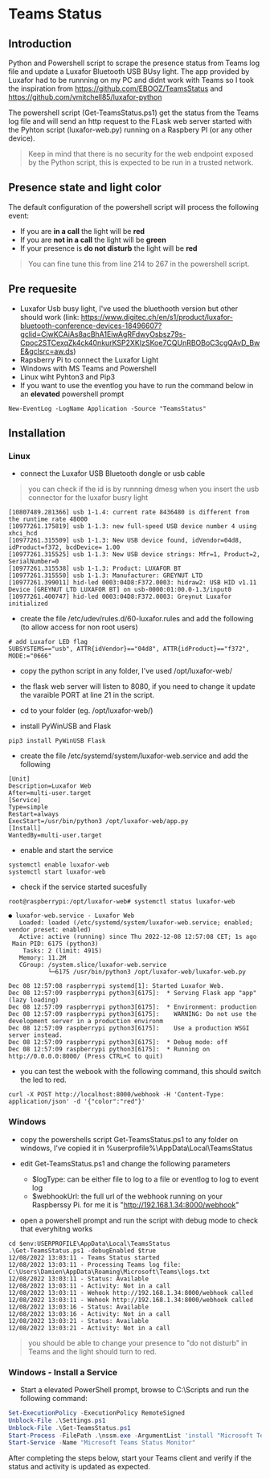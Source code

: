 # Teams Status

## Introduction

Python and Powershell script to scrape the presence status from Teams log file and update a Luxafor Bluetooth USB BUsy light.
The app provided by Luxafor had to be runnning on my PC and didnt work with Teams so I took the inspiration from https://github.com/EBOOZ/TeamsStatus and https://github.com/vmitchell85/luxafor-python

The powershell script (Get-TeamsStatus.ps1) get the status from the Teams log file and will send an http request to the FLask web server started with the Pyhton script (luxafor-web.py) running on a Raspbery PI (or any other device).

> Keep in mind that there is no security for the web endpoint exposed by the Python script, this is expected to be run in a trusted network.

## Presence state and light color

The default configuration of the powershell script will process the following event:

- If you are **in a call** the light will be **red**
- If you are **not in a call** the light will be **green**
- If your presence is **do not disturb** the light will be **red**

> You can fine tune this from line 214 to 267 in the powershell script.

## Pre requesite

- Luxafor Usb busy light, I've used the bluethooth version but other should work (link: https://www.digitec.ch/en/s1/product/luxafor-bluetooth-conference-devices-18496607?gclid=CjwKCAiAs8acBhA1EiwAgRFdwyOsbsz79s-Cpoc2STCexqZk4ck40nkurKSP2XKIzSKoe7CQUnRBOBoC3cgQAvD_BwE&gclsrc=aw.ds)
- Rapsberry Pi to connect the Luxafor Light
- Windows with MS Teams and Powershell
- Linux wiht Pyhton3 and Pip3
- If you want to use the eventlog you have to run the command below in an **elevated** powershell prompt
```
New-EventLog -LogName Application -Source "TeamsStatus"
```

## Installation

### Linux

- connect the Luxafor USB Bluetooth dongle or usb cable

> you can check if the id is by runnning dmesg when you insert the usb connector for the luxafor busry light

```
[10807489.281366] usb 1-1.4: current rate 8436480 is different from the runtime rate 48000
[10977261.175819] usb 1-1.3: new full-speed USB device number 4 using xhci_hcd
[10977261.315509] usb 1-1.3: New USB device found, idVendor=04d8, idProduct=f372, bcdDevice= 1.00
[10977261.315525] usb 1-1.3: New USB device strings: Mfr=1, Product=2, SerialNumber=0
[10977261.315538] usb 1-1.3: Product: LUXAFOR BT
[10977261.315550] usb 1-1.3: Manufacturer: GREYNUT LTD
[10977261.399011] hid-led 0003:04D8:F372.0003: hidraw2: USB HID v1.11 Device [GREYNUT LTD LUXAFOR BT] on usb-0000:01:00.0-1.3/input0
[10977261.400747] hid-led 0003:04D8:F372.0003: Greynut Luxafor initialized
```

- create the file /etc/udev/rules.d/60-luxafor.rules and add the following (to allow access for non root users)

```
# add Luxafor LED flag
SUBSYSTEMS=="usb", ATTR{idVendor}=="04d8", ATTR{idProduct}=="f372", MODE:="0666"
```
- copy the python script in any folder, I've used /opt/luxafor-web/
- the flask web server will listen to 8080, if you need to change it update the varaible PORT at line 21 in the script.

- cd to your folder (eg. /opt/luxafor-web/)

- install PyWinUSB and Flask

```
pip3 install PyWinUSB Flask
```

- create the file /etc/systemd/system/luxafor-web.service and add the following

```
[Unit]
Description=Luxafor Web
After=multi-user.target
[Service]
Type=simple
Restart=always
ExecStart=/usr/bin/python3 /opt/luxafor-web/app.py
[Install]
WantedBy=multi-user.target
```
- enable and start the service

```
systemctl enable luxafor-web
systemctl start luxafor-web
```

- check if the service started sucesfully

```
root@raspberrypi:/opt/luxafor-web# systemctl status luxafor-web

● luxafor-web.service - Luxafor Web
   Loaded: loaded (/etc/systemd/system/luxafor-web.service; enabled; vendor preset: enabled)
   Active: active (running) since Thu 2022-12-08 12:57:08 CET; 1s ago
 Main PID: 6175 (python3)
    Tasks: 2 (limit: 4915)
   Memory: 11.2M
   CGroup: /system.slice/luxafor-web.service
           └─6175 /usr/bin/python3 /opt/luxafor-web/luxafor-web.py

Dec 08 12:57:08 raspberrypi systemd[1]: Started Luxafor Web.
Dec 08 12:57:09 raspberrypi python3[6175]:  * Serving Flask app "app" (lazy loading)
Dec 08 12:57:09 raspberrypi python3[6175]:  * Environment: production
Dec 08 12:57:09 raspberrypi python3[6175]:    WARNING: Do not use the development server in a production environm
Dec 08 12:57:09 raspberrypi python3[6175]:    Use a production WSGI server instead.
Dec 08 12:57:09 raspberrypi python3[6175]:  * Debug mode: off
Dec 08 12:57:09 raspberrypi python3[6175]:  * Running on http://0.0.0.0:8000/ (Press CTRL+C to quit)
```
- you can test the webook with the following command, this should switch the led to red.

```
curl -X POST http://localhost:8000/webhook -H 'Content-Type: application/json' -d '{"color":"red"}'
```

### Windows

- copy the powershells script Get-TeamsStatus.ps1 to any folder on windows, I've copied it in  %userprofile%\AppData\Local\TeamsStatus

- edit Get-TeamsStatus.ps1 and change the following parameters
  - $logType: can be either file to log to a file or eventlog to log to event log
  - $webhookUrl: the full url of the webhook running on your Raspberssy Pi. for me it is "http://192.168.1.34:8000/webhook"

- open a powershell prompt and run the script with debug mode to check that everyhitng works
```
cd $env:USERPROFILE\AppData\Local\TeamsStatus
.\Get-TeamsStatus.ps1 -debugEnabled $true
12/08/2022 13:03:11 - Teams Status started
12/08/2022 13:03:11 - Processing Teams log file: C:\Users\Damien\AppData\Roaming\Microsoft\Teams\logs.txt
12/08/2022 13:03:11 - Status: Available
12/08/2022 13:03:11 - Activity: Not in a call
12/08/2022 13:03:11 - Wehook http://192.168.1.34:8000/webhook called
12/08/2022 13:03:11 - Wehook http://192.168.1.34:8000/webhook called
12/08/2022 13:03:16 - Status: Available
12/08/2022 13:03:16 - Activity: Not in a call
12/08/2022 13:03:21 - Status: Available
12/08/2022 13:03:21 - Activity: Not in a call
```

> you should be able to change your presence to "do not disturb" in Teams and the light should turn to red.

### Windows - Install a Service

* Start a elevated PowerShell prompt, browse to C:\Scripts and run the following command:
```powershell
Set-ExecutionPolicy -ExecutionPolicy RemoteSigned
Unblock-File .\Settings.ps1
Unblock-File .\Get-TeamsStatus.ps1
Start-Process -FilePath .\nssm.exe -ArgumentList 'install "Microsoft Teams Status Monitor" "C:\Windows\System32\WindowsPowerShell\v1.0\powershell.exe" "-command "& { . C:\Scripts\Get-TeamsStatus.ps1 }"" ' -NoNewWindow -Wait
Start-Service -Name "Microsoft Teams Status Monitor"
```

After completing the steps below, start your Teams client and verify if the status and activity is updated as expected.
